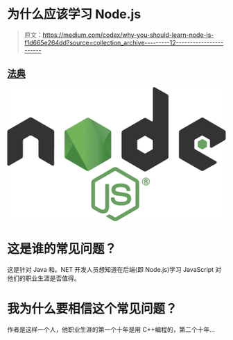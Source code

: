 # 为什么应该学习 Node.js

> 原文：<https://medium.com/codex/why-you-should-learn-node-js-f1d665e264dd?source=collection_archive---------12----------------------->

## [法典](http://medium.com/codex)

![](img/3d6f307a3efda1da5e8e69ef994414c6.png)

# **这是谁的常见问题？**

这是针对 Java 和。NET 开发人员想知道在后端(即 Node.js)学习 JavaScript 对他们的职业生涯是否值得。

# 我为什么要相信这个常见问题？

作者是这样一个人，他职业生涯的第一个十年是用 C++编程的，第二个十年…